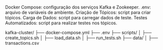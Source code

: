 Docker Compose: configuração dos serviços Kafka e Zookeeper.
.env: arquivo de variáveis de ambiente.
Criação de Tópicos: script para criar tópicos.
Carga de Dados: script para carregar dados de teste.
Testes Automatizados: script para realizar testes nos tópicos.

kafka-cluster/
├── docker-compose.yml
├── .env
├── scripts/
│   ├── create_topics.sh
│   ├── load_data.sh
│   ├── run_tests.sh
├── data/
│   ├── transactions.csv
